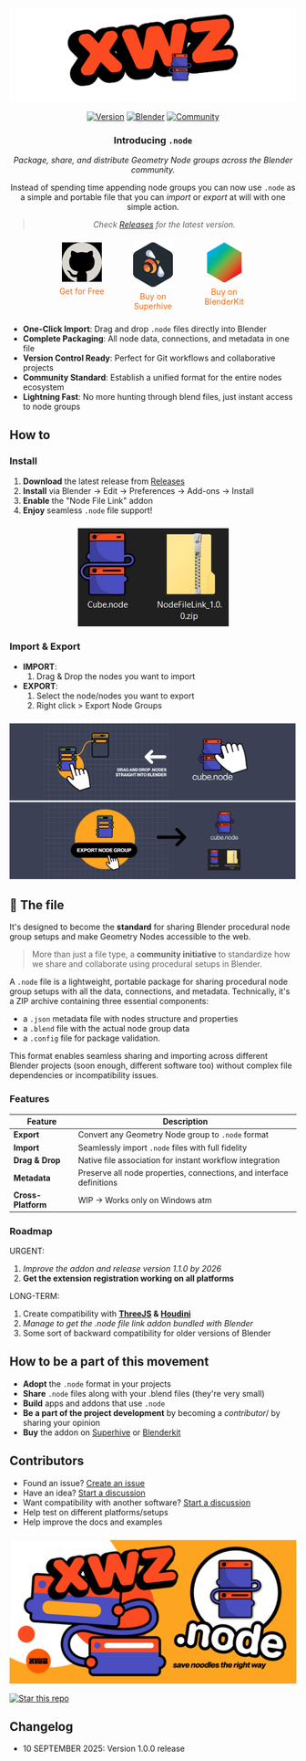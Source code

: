 
![Node Extension Preview](./docs/Asset%2026.png)

<div align="center">

[![Version](https://img.shields.io/badge/version-1.0.0-blue.svg)](https://github.com/nicolaiprodromov/dot_node/releases)
[![Blender](https://img.shields.io/badge/Blender-4.1%2B-orange.svg)](https://www.blender.org)
[![Community](https://img.shields.io/badge/join-community-ff69b4.svg)](https://xwz.app)

</div>

<div align="center">

### Introducing `.node`

*Package, share, and distribute Geometry Node groups across the Blender community.*

Instead of spending time appending node groups you can now use `.node` as a simple and portable file that you can *import* or *export* at will with one simple action.

> *Check [Releases](https://github.com/nicolaiprodromov/dot_node/releases) for the latest version.*

</div>

###

<div style="display: flex; justify-content: center; align-items: flex-start; gap: 15px; flex-wrap: wrap;">

<div style="text-align: center; width: 110px;"><a href="https://github.com/nicolaiprodromov/dot_node/releases" style="text-decoration: none; color: #ff6600; display: block;"><img src="./docs/git.png" alt="Get for Free on GitHub" width="70" style="display: block; margin: 0 auto 8px auto; filter: invert(1);"><div>Get for Free</div></a></div>

<div style="text-align: center; width: 110px;"><a href="https://superhivemarket.com" style="text-decoration: none; color: #ff6600; display: block;"><img src="./docs/superhive.png" alt="Buy on Superhive" width="70" style="display: block; margin: 0 auto 8px auto;"><div>Buy on Superhive</div></a></div>

<div style="text-align: center; width: 110px;"><a href="https://blenderkit.com" style="text-decoration: none; color: #ff6600; display: block;"><img src="./docs/blenderkit.png" alt="Buy on BlenderKit" width="70" style="display: block; margin: 0 auto 8px auto;"><div>Buy on BlenderKit</div></a></div>

</div>

###

- **One-Click Import**: Drag and drop `.node` files directly into Blender
- **Complete Packaging**: All node data, connections, and metadata in one file
- **Version Control Ready**: Perfect for Git workflows and collaborative projects
- **Community Standard**: Establish a unified format for the entire nodes ecosystem
- **Lightning Fast**: No more hunting through blend files, just instant access to node groups

## How to

### Install

1. **Download** the latest release from [Releases](https://github.com/nicolaiprodromov/dot_node/releases)
2. **Install** via Blender → Edit → Preferences → Add-ons → Install
3. **Enable** the "Node File Link" addon
4. **Enjoy** seamless `.node` file support!

###

<div align="center">

![File Example](./docs/Capture.JPG)

</div>

### Import & Export

- **IMPORT**:
    1. Drag & Drop the nodes you want to import
- **EXPORT**:
    1. Select the node/nodes you want to export
    2. Right click > Export Node Groups

###

![Node Format Features](./docs/Asset%2023.png)
![Node Workflow](./docs/Asset%2025.png)

## 🌟 The file

It's designed to become the **standard** for sharing Blender procedural node group setups and make Geometry Nodes accessible to the web.

> More than just a file type, a **community initiative** to standardize how we share and collaborate using procedural setups in Blender.

A `.node` file is a lightweight, portable package for sharing procedural node group setups with all the data, connections, and metadata. Technically, it's a ZIP archive containing three essential components:

- a `.json` metadata file with nodes structure and properties
- a `.blend` file with the actual node group data
- a `.config` file for package validation.

This format enables seamless sharing and importing across different Blender projects (soon enough, different software too) without complex file dependencies or incompatibility issues.

### Features

| Feature | Description |
|---------|-------------|
| **Export** | Convert any Geometry Node group to `.node` format |
| **Import** | Seamlessly import `.node` files with full fidelity |
| **Drag & Drop** | Native file association for instant workflow integration |
| **Metadata** | Preserve all node properties, connections, and interface definitions |
| **Cross-Platform** | WIP -> Works only on Windows atm|

### Roadmap

URGENT:

1. *Improve the addon and release version 1.1.0 by 2026*
2. **Get the extension registration working on all platforms**

LONG-TERM:

1. Create compatibility with **[ThreeJS](https://threejs.org) & [Houdini](https://sidefx.com)**
2. *Manage to get the .node file link addon bundled with Blender*
3. Some sort of backward compatibility for older versions of Blender

## How to be a part of this movement

- **Adopt** the `.node` format in your projects
- **Share** `.node` files along with your .blend files (they're very small)
- **Build** apps and addons that use `.node`
- **Be a part of the project development** by becoming a *contributor*/ by sharing your opinion
- **Buy** the addon on [Superhive](https://superhivemarket.com) or [Blenderkit](https://blenderkit.com)

## Contributors

- Found an issue? [Create an issue](https://github.com/nicolaiprodromov/dot_node/issues/new)
- Have an idea? [Start a discussion](https://github.com/nicolaiprodromov/dot_node/discussions)
- Want compatibility with another software? [Start a discussion](https://github.com/nicolaiprodromov/dot_node/discussions)
- Help test on different platforms/setups
- Help improve the docs and examples

###

<div align="center">

![Footer Image](./docs/Asset%2030.png)

</div>

[![Star this repo](https://img.shields.io/github/stars/nicolaiprodromov/dot_node?style=social)](https://github.com/nicolaiprodromov/dot_node)

## Changelog

- 10 SEPTEMBER 2025: Version 1.0.0 release

